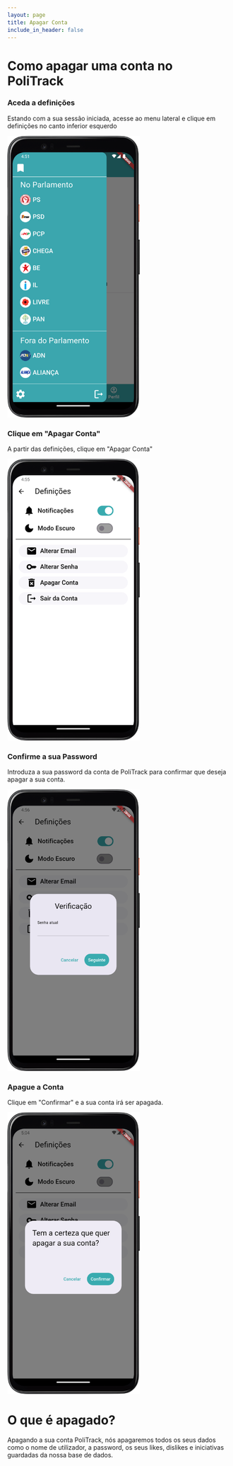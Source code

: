 ```yaml
---
layout: page
title: Apagar Conta
include_in_header: false
---
```


# Como apagar uma conta no PoliTrack

### Aceda a definições
Estando com a sua sessão iniciada, acesse ao menu lateral e clique em definições no canto inferior esquerdo

<img src="../assets/apagarconta/1.png" width=300>


### Clique em "Apagar Conta"
A partir das definições, clique em "Apagar Conta"

<img src="../assets/apagarconta/2.png" width=300>

### Confirme a sua Password
Introduza a sua password da conta de PoliTrack para confirmar que deseja apagar a sua conta.

<img src="../assets/apagarconta/3.png" width=300>

### Apague a Conta
Clique em "Confirmar" e a sua conta irá ser apagada.

<img src="../assets/apagarconta/4.png" width=300>

# O que é apagado?

Apagando a sua conta PoliTrack, nós apagaremos todos os seus dados como o nome de utilizador, a password, os seus likes, dislikes e iniciativas guardadas da nossa base de dados.